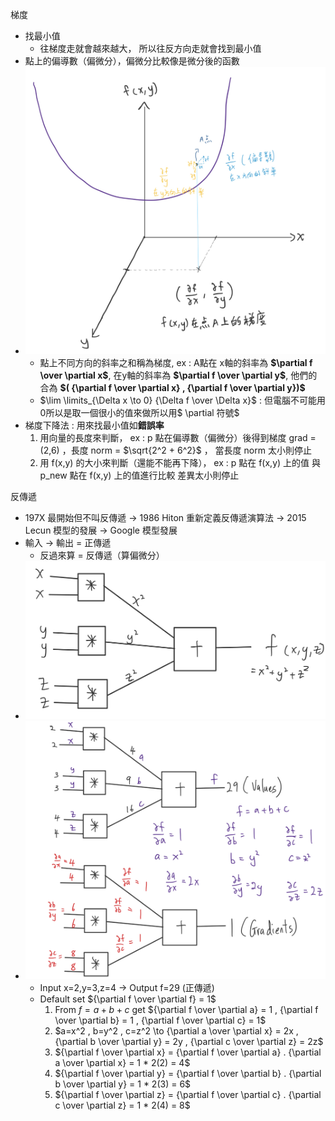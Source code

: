 梯度
- 找最小值
    - 往梯度走就會越來越大， 所以往反方向走就會找到最小值
- 點上的偏導數（偏微分），偏微分比較像是微分後的函數
- ![gradient](Img/gradient.jpeg)
    - 點上不同方向的斜率之和稱為梯度, ex : A點在 x軸的斜率為 **$\partial f \over \partial x$**, 在y軸的斜率為 **$\partial f \over \partial y$**, 他們的合為 **$( {\partial f \over \partial x} , {\partial f \over \partial y})$**
    - $\lim \limits_{\Delta x \to 0} {\Delta f \over \Delta x}$ : 但電腦不可能用0所以是取一個很小的值來做所以用$ \partial 符號$
- 梯度下降法 : 用來找最小值如**錯誤率**
    1. 用向量的長度來判斷， ex : p 點在偏導數（偏微分）後得到梯度 grad = (2,6) ，長度 norm = $\sqrt{2^2 + 6^2}$ ， 當長度 norm 太小則停止
    2. 用 f(x,y) 的大小來判斷（還能不能再下降）， ex : p 點在 f(x,y) 上的值 與 p_new 點在 f(x,y) 上的值進行比較 差異太小則停止

反傳遞
- 197X 最開始但不叫反傳遞 $\to$ 1986 Hiton 重新定義反傳遞演算法 $\to$ 2015 Lecun 模型的發展 $\to$ Google 模型發展
- 輸入 $\to$ 輸出 = 正傳遞
    - 反過來算 = 反傳遞（算偏微分）
- ![bw01](Img/backward01.jpeg)
- ![bw02](Img/backward02.jpeg)
    - Input x=2,y=3,z=4 $\to$ Output f=29 (正傳遞)
    - Default set ${\partial f \over \partial f} = 1$
        1. From $f = a + b + c$ get ${\partial f \over \partial a} = 1 , {\partial f \over \partial b} = 1 , {\partial f \over \partial c} = 1$
        2. $a=x^2 , b=y^2 , c=z^2 \to {\partial a \over \partial x} = 2x , {\partial b \over \partial y} = 2y , {\partial c \over \partial z} = 2z$
        3. ${\partial f \over \partial x} = {\partial f \over \partial a} . {\partial a \over \partial x} = 1 * 2(2) = 4$
        4. ${\partial f \over \partial y} = {\partial f \over \partial b} . {\partial b \over \partial y} = 1 * 2(3) = 6$
        5. ${\partial f \over \partial z} = {\partial f \over \partial c} . {\partial c \over \partial z} = 1 * 2(4) = 8$ 